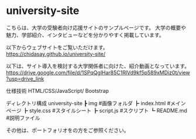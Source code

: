# university-site

こちらは、大学の受験者向け応援サイトのサンプルページです。
大学の概要や魅力、学部紹介、インタビューなどを分かりやすく掲載しています。

以下からウェブサイトをご覧いただけます。
https://chidasay.github.io/university-site/

以下は、サイト導入を検討する大学関係者に向けた、紹介動画となっています。
https://drive.google.com/file/d/1SPqQglHar85C1RlVd9kf5p589xMDiz0t/view?usp=drive_link

仕様技術
HTML/CSS/JavaScript/
Bootstrap

ディレクトリ構成
university-site
┣ img         #画像フォルダ
┣ index.html  #メインページ
┣ style.css   #スタイルシート
┣ script.js   #スクリプト
┗ README.md   #説明ファイル

その他は、ポートフォリオをの方をご参照ください。
